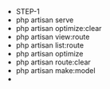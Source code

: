 - STEP-1
- php artisan serve
- php artisan optimize:clear
- php artisan view:route
- php artisan list:route
- php artisan optimize
- php artisan route:clear
- php artisan make:model
- 